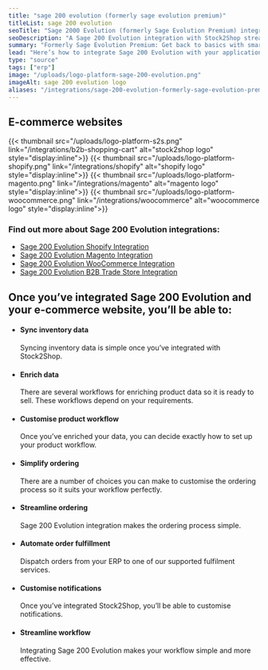 ```yaml
---
title: "sage 200 evolution (formerly sage evolution premium)"
titleList: sage 200 evolution
seoTitle: "Sage 2000 Evolution (formerly Sage Evolution Premium) integration with Stock2Shop"
seoDescription: "A Sage 200 Evolution integration with Stock2Shop streamlines your workflow."
summary: "Formerly Sage Evolution Premium: Get back to basics with smart, cost-effective software for big businesses."
lead: "Here’s how to integrate Sage 200 Evolution with your applications for a streamlined workflow."
type: "source"
tags: ["erp"]
image: "/uploads/logo-platform-sage-200-evolution.png"
imageAlt: sage 200 evolution logo
aliases: "/integrations/sage-200-evolution-formerly-sage-evolution-premium/"
---
```


## E-commerce websites

{{< thumbnail src="/uploads/logo-platform-s2s.png" link="/integrations/b2b-shopping-cart" alt="stock2shop logo" style="display:inline">}}
{{< thumbnail src="/uploads/logo-platform-shopify.png" link="/integrations/shopify" alt="shopify logo" style="display:inline">}}
{{< thumbnail src="/uploads/logo-platform-magento.png" link="/integrations/magento" alt="magento logo" style="display:inline">}}
{{< thumbnail src="/uploads/logo-platform-woocommerce.png" link="/integrations/woocommerce" alt="woocommerce logo" style="display:inline">}}

### Find out more about Sage 200 Evolution integrations:

- [Sage 200 Evolution Shopify Integration](/integrations/Sage-200-Evolution-shopify/ "Sage 200 Evolution Shopify Integration")
- [Sage 200 Evolution Magento Integration](/integrations/Sage-200-Evolution-magento/ "Sage 200 Evolution Magento Integration")
- [Sage 200 Evolution WooCommerce Integration](/integrations/Sage-200-Evolution-woocommerce/ "Sage 200 Evolution WooCommerce Integration")
- [Sage 200 Evolution B2B Trade Store Integration](/integrations/Sage-200-Evolution-b2b-trade-store/ "Sage 200 Evolution B2B Trade Store Integration")

## Once you’ve integrated Sage 200 Evolution and your e-commerce website, you’ll be able to:

*   #### Sync inventory data
    
    Syncing inventory data is simple once you’ve integrated with Stock2Shop.
*   #### Enrich data
    
    There are several workflows for enriching product data so it is ready to sell. These workflows depend on your requirements.
*   #### Customise product workflow
    
    Once you’ve enriched your data, you can decide exactly how to set up your product workflow.
*   #### Simplify ordering
    
    There are a number of choices you can make to customise the ordering process so it suits your workflow perfectly.
*   #### Streamline ordering
    
    Sage 200 Evolution integration makes the ordering process simple.
*   #### Automate order fulfillment
    
    Dispatch orders from your ERP to one of our supported fulfilment services.
*   #### Customise notifications
    
    Once you’ve integrated Stock2Shop, you’ll be able to customise notifications.
*   #### Streamline workflow
    
    Integrating Sage 200 Evolution makes your workflow simple and more effective.